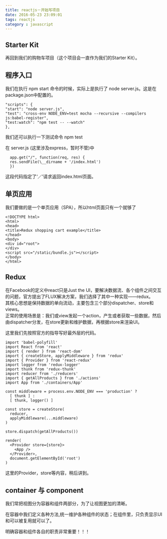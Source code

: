 ```yaml
---
title: reactjs－开始写项目
date: 2016-05-23 23:09:01
tags: reactjs
category : javascript
---
```


## Starter Kit  

再回到我们的购物车项目（这个项目会一直作为我们的Starter Kit）。

## 程序入口

我们在执行 npm start 命令的时候，实际上是执行了 node server.js。这是在package.json中配置的。  

    "scripts": {
    "start": "node server.js",
    "test": "cross-env NODE_ENV=test mocha --recursive --compilers js:babel-register",
    "test:watch": "npm test -- --watch"
    },

  我们还可以执行一下测试命令 npm test

  在 server.js (这里涉及express，暂时不管)中  

      app.get("/", function(req, res) {
      res.sendFile(\__dirname + '/index.html')
      })

  这段代码指定了‘／’请求返回index.html页面。

## 单页应用   

我们要做的是一个单页应用（SPA），所以html页面只有一个就够了  

    <!DOCTYPE html>
    <html>
    <head>
    <title>Redux shopping cart example</title>
    </head>
    <body>
    <div id="root">
    </div>
    <script src="/static/bundle.js"></script>
    </body>
    </html>

## Redux  

在Facebook的定义中react只是Just the UI，要解决数据流、各个组件之间交互的问题，官方提出了FLUX解决方案，我们选择了其中一种实现——redux。  
其核心思想是保持数据的单向流动，主要包含三个部分dispatcher、store和views。  
正常的使用场景是：我们或view发起一个action，产生或者获取一些数据，然后由dispatcher分发，在store更新和维护数据，再根据store来渲染UI。  

这里我们先按照官方的指导写好最外层的代码。

    import 'babel-polyfill'
    import React from 'react'
    import { render } from 'react-dom'
    import { createStore, applyMiddleware } from 'redux'
    import { Provider } from 'react-redux'
    import logger from 'redux-logger'
    import thunk from 'redux-thunk'
    import reducer from './reducers'
    import { getAllProducts } from './actions'
    import App from './containers/App'

    const middleware = process.env.NODE_ENV === 'production' ?
      [ thunk ] :
      [ thunk, logger() ]

    const store = createStore(
      reducer,
      applyMiddleware(...middleware)
    )

    store.dispatch(getAllProducts())

    render(
      <Provider store={store}>
        <App />
      </Provider>,
      document.getElementById('root')
    )

这里的Provider，store等内容，稍后讲到。

## container 与 component  

我们常把视图分为容器和组件两部分，为了让视图更加的清晰。

在容器中我们定义各种方法,统一维护各种组件的状态；在组件里，只负责显示UI和可以被复用就可以了。

明确容器和组件各自的职责非常重要！！！
